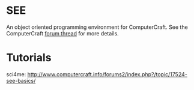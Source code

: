 SEE
===

An object oriented programming environment for ComputerCraft. See the ComputerCraft [forum thread](http://www.computercraft.info/forums2/index.php?/topic/14550-see-standard-execution-environment/) for more details.


Tutorials
===
sci4me: http://www.computercraft.info/forums2/index.php?/topic/17524-see-basics/